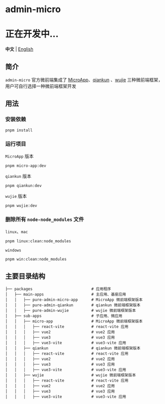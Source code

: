 <h1>admin-micro</h1>

# 正在开发中...

**中文** | [English](./README.en-US.md)

## 简介

`admin-micro` 官方微前端集成了 [MicroApp](https://micro-zoe.github.io/micro-app/)、[qiankun](https://qiankun.umijs.org/zh) 、[wujie](https://wujie-micro.github.io/doc/) 三种微前端框架，用户可自行选择一种微前端框架开发

## 用法

### 安装依赖

```sh
pnpm install
```

### 运行项目

`MicroApp` 版本

```sh
pnpm micro-app:dev
```

`qiankun` 版本

```sh
pnpm qiankun:dev
```

`wujie` 版本

```sh
pnpm wujie:dev
```

### 删除所有 `node-node_modules` 文件

`linux`、`mac`

```sh
pnpm linux:clean:node_modules
```

`windows`

```sh
pnpm win:clean:node_modules
```

## 主要目录结构

```
├── packages                          # 应用程序
│   ├── main-apps                     # 主应用、基座应用
│   │   ├── pure-admin-micro-app      # MicroApp 微前端框架版本
│   │   ├── pure-admin-qiankun        # qiankun 微前端框架版本
│   │   ├── pure-admin-wujie          # wujie 微前端框架版本
│   ├── sub-apps                      # 子应用、微应用
│   │   ├── micro-app                 # MicroApp 微前端框架版本
│   │   │   ├── react-vite            # react-vite 应用
│   │   │   ├── vue2                  # vue2 应用
│   │   │   ├── vue3                  # vue3 应用
│   │   │   ├── vue3-vite             # vue3-vite 应用
│   │   ├── qiankun                   # qiankun 微前端框架版本
│   │   │   ├── react-vite            # react-vite 应用
│   │   │   ├── vue2                  # vue2 应用
│   │   │   ├── vue3                  # vue3 应用
│   │   │   ├── vue3-vite             # vue3-vite 应用
│   │   ├── wujie                     # wujie 微前端框架版本
│   │   │   ├── react-vite            # react-vite 应用
│   │   │   ├── vue2                  # vue2 应用
│   │   │   ├── vue3                  # vue3 应用
│   │   │   ├── vue3-vite             # vue3-vite 应用
```
